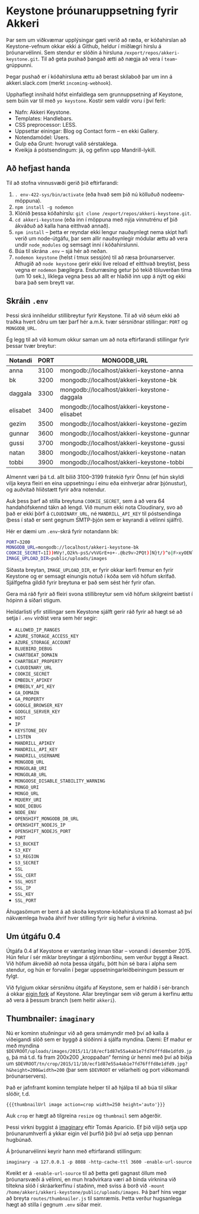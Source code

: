 # Keystone þróunaruppsetning fyrir Akkeri

Þar sem um viðkvæmar upplýsingar gæti verið að ræða, er kóðahirslan að Keystone-vefnum okkar ekki á Github, heldur í miðlægri hirslu á þróunarvélinni. Sem stendur er slóðin á hirsluna `/export/repos/akkeri-keystone.git`. Til að geta pushað þangað ætti að nægja að vera í `team`-grúppunni.

Þegar pushað er í kóðahirsluna ættu að berast skilaboð þar um inn á akkeri.slack.com (merkt `incoming-webhook`).

Upphaflegt innihald hófst einfaldlega sem grunnuppsetning af Keystone, sem búin var til með `yo keystone`. Kostir sem valdir voru í því ferli:

* Nafn: Akkeri Keystone.
* Templates: Handlebars.
* CSS preprocessor: LESS.
* Uppsettar einingar: Blog og Contact form – en ekki Gallery.
* Notendamódel: Users.
* Gulp eða Grunt: hvorugt valið sérstaklega.
* Kveikja á póstsendingum: já, og gefinn upp Mandrill-lykill.

## Að hefjast handa

Til að stofna vinnusvæði gerið þið eftirfarandi:

1. `. env-422-sys/bin/activate` (eða hvað sem þið nú kölluðuð nodeenv-möppuna).
2. `npm install -g nodemon`
3. Klónið þessa kóðahirslu: `git clone /export/repos/akkeri-keystone.git`.
4. `cd akkeri-keystone` (eða inn í möppuna með nýja vinnutrénu ef þið ákváðuð að kalla hana eitthvað annað).
5. `npm install` – þetta er reyndar ekki lengur nauðsynlegt nema skipt hafi verið um node-útgáfu, þar sem allir nauðsynlegir módular ættu að vera undir `node_modules` og semsagt inni í kóðahirslunni.
6. Búa til skrána `.env` – sjá hér að neðan.
7. `nodemon keystone` (helst í tmux sessjón) til að ræsa þróunarserver. Athugið að `node keystone` gerir ekki live reload ef eitthvað breytist, þess vegna er `nodemon` þægilegra. Endurræsing getur þó tekið töluverðan tíma (um 10 sek.), líklega vegna þess að allt er hlaðið inn upp á nýtt og ekki bara það sem breytt var.

## Skráin `.env`

Þessi skrá inniheldur stillibreytur fyrir Keystone. Til að við séum ekki að traðka hvert öðru um tær þarf hér a.m.k. tvær sérsniðnar stillingar: `PORT` og `MONGODB_URL`.

Ég legg til að við komum okkur saman um að nota eftirfarandi stillingar fyrir þessar tvær breytur:

Notandi  | PORT | MONGODB_URL
-------- | ---- | -------------------------------------------
anna     | 3100 | mongodb://localhost/akkeri-keystone-anna
bk       | 3200 | mongodb://localhost/akkeri-keystone-bk
daggala  | 3300 | mongodb://localhost/akkeri-keystone-daggala
elisabet | 3400 | mongodb://localhost/akkeri-keystone-elisabet
gezim    | 3500 | mongodb://localhost/akkeri-keystone-gezim
gunnar   | 3600 | mongodb://localhost/akkeri-keystone-gunnar
gussi    | 3700 | mongodb://localhost/akkeri-keystone-gussi
natan    | 3800 | mongodb://localhost/akkeri-keystone-natan
tobbi    | 3900 | mongodb://localhost/akkeri-keystone-tobbi

Almennt væri þá t.d. allt bilið 3100–3199 frátekið fyrir Önnu (ef hún skyldi vilja keyra fleiri en eina uppsetningu í einu eða einhverjar aðrar þjónustur), og auðvitað hliðstætt fyrir aðra notendur.

Auk þess þarf að stilla breytuna `COOKIE_SECRET`, sem á að vera 64 handahófskennd tákn að lengd. Við munum ekki nota Cloudinary, svo að það er ekki þörf á `CLOUDINARY_URL`, né `MANDRILL_API_KEY` til póstsendinga (þess í stað er sent gegnum SMTP-þjón sem er keyrandi á vélinni sjálfri).

Hér er dæmi um `.env`-skrá fyrir notandann bk:

```bash
PORT=3200
MONGODB_URL=mongodb://localhost/akkeri-keystone-bk
COOKIE_SECRET=1I))HVy!,O2k%-psS/v%VGrE+o+-.@bz9v>2PQt)]N}t/)^o|F>xyOENl+&dASc|
IMAGE_UPLOAD_DIR=public/uploads/images
```

Síðasta breytan, `IMAGE_UPLOAD_DIR`, er fyrir okkar kerfi fremur en fyrir Keystone og er semsagt einungis notuð í kóða sem við höfum skrifað. Sjálfgefna gildið fyrir breytuna er það sem sést hér fyrir ofan.

Gera má ráð fyrir að fleiri svona stillibreytur sem við höfum skilgreint bætist í hópinn á síðari stigum.

Heildarlisti yfir stillingar sem Keystone sjálft gerir ráð fyrir að hægt sé að setja í `.env` virðist vera sem hér segir:

* `ALLOWED_IP_RANGES`
* `AZURE_STORAGE_ACCESS_KEY`
* `AZURE_STORAGE_ACCOUNT`
* `BLUEBIRD_DEBUG`
* `CHARTBEAT_DOMAIN`
* `CHARTBEAT_PROPERTY`
* `CLOUDINARY_URL`
* `COOKIE_SECRET`
* `EMBEDLY_APIKEY`
* `EMBEDLY_API_KEY`
* `GA_DOMAIN`
* `GA_PROPERTY`
* `GOOGLE_BROWSER_KEY`
* `GOOGLE_SERVER_KEY`
* `HOST`
* `IP`
* `KEYSTONE_DEV`
* `LISTEN`
* `MANDRILL_APIKEY`
* `MANDRILL_API_KEY`
* `MANDRILL_USERNAME`
* `MONGODB_URL`
* `MONGOLAB_URI`
* `MONGOLAB_URL`
* `MONGOOSE_DISABLE_STABILITY_WARNING`
* `MONGO_URI`
* `MONGO_URL`
* `MQUERY_URI`
* `NODE_DEBUG`
* `NODE_ENV`
* `OPENSHIFT_MONGODB_DB_URL`
* `OPENSHIFT_NODEJS_IP`
* `OPENSHIFT_NODEJS_PORT`
* `PORT`
* `S3_BUCKET`
* `S3_KEY`
* `S3_REGION`
* `S3_SECRET`
* `SSL`
* `SSL_CERT`
* `SSL_HOST`
* `SSL_IP`
* `SSL_KEY`
* `SSL_PORT`

Áhugasömum er bent á að skoða keystone-kóðahirsluna til að komast að því nákvæmlega hvaða áhrif hver stilling fyrir sig hefur á virknina.

## Um útgáfu 0.4

Útgáfa 0.4 af Keystone er væntanleg innan tíðar – vonandi í desember 2015. Hún felur í sér miklar breytingar á stjórnborðinu, sem verður byggt á React. Við höfum ákveðið að nota þessa útgáfu, þótt hún sé bara í alpha sem stendur, og hún er forvalin í þegar uppsetningarleiðbeiningum þessum er fylgt.

Við fylgjum okkar sérsniðnu útgáfu af Keystone, sem er haldið í sér-branch á okkar [eigin fork](https://github.com/akkeri/keystone) af Keystone. Allar breytingar sem við gerum á kerfinu ættu að vera á þessum branch (sem heitir `akkeri`).

## Thumbnailer: `imaginary`

Nú er kominn stuðningur við að gera smámyndir með því að kalla á viðeigandi slóð sem er byggð á slóðinni á sjálfa myndina. Dæmi: Ef maður er með myndina `$DEVROOT/uploads/images/2015/11/10/ecf1d87e55a4ab1e7fd76fffd8e1dfd9.jpg`, þá má t.d. fá fram 200x200 „kroppaðan“ ferning úr henni með því að biðja um `$DEVROOT/tn/crop/2015/11/10/ecf1d87e55a4ab1e7fd76fffd8e1dfd9.jpg?h&height=200&width=200` (þar sem `$DEVROOT` er vélarheiti og port viðkomandi þróunarservers).

Það er jafnframt kominn template helper til að hjálpa til að búa til slíkar slóðir, t.d.

    {{{thumbnailUrl image action=crop width=250 height='auto'}}}

Auk `crop` er hægt að tilgreina `resize` og  `thumbnail` sem aðgerðir.

Þessi virkni byggist á [imaginary](https://github.com/h2non/imaginary) eftir Tomás Aparicio. Ef þið viljið setja upp þróunarumhverfi á ykkar eigin vél þurfið þið því að setja upp þennan hugbúnað.

Á þróunarvélinni keyrir hann með eftirfarandi stillingum:

    imaginary -a 127.0.0.1 -p 8088 -http-cache-ttl 3600 -enable-url-source

Kveikt er á `-enable-url-source` til að þetta geti gagnast öllum með þróunarsvæði á vélinni, en mun hraðvirkara væri að binda virknina við tiltekna slóð í skráarkerfinu í staðinn, með sviss á borð við `-mount /home/akkeri/akkeri-keystone/public/uploads/images`. Þá þarf hins vegar að breyta `routes/thumbnailer.js` til samræmis. Þetta verður hugsanlega hægt að stilla í gegnum `.env` síðar meir.
